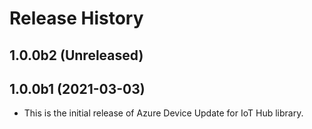 # Release History

## 1.0.0b2 (Unreleased)


## 1.0.0b1 (2021-03-03)
* This is the initial release of Azure Device Update for IoT Hub library. 

